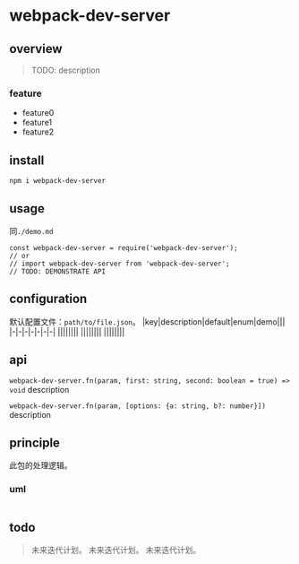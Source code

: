 # webpack-dev-server

## overview
> TODO: description

### feature
- feature0
- feature1
- feature2

## install
`npm i webpack-dev-server`

## usage
同`./demo.md`
```
const webpack-dev-server = require('webpack-dev-server');
// or
// import webpack-dev-server from 'webpack-dev-server';
// TODO: DEMONSTRATE API
```

## configuration
默认配置文件：`path/to/file.json`。
|key|description|default|enum|demo|||
|-|-|-|-|-|-|-|
||||||||
||||||||
||||||||
## api
`webpack-dev-server.fn(param, first: string, second: boolean = true) => void`
description

`webpack-dev-server.fn(param, [options: {a: string, b?: number}])`
description

## principle
此包的处理逻辑。

### uml
```
```

## todo
> 未来迭代计划。
> 未来迭代计划。
> 未来迭代计划。